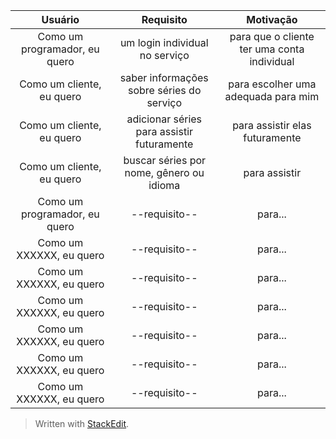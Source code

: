 | Usuário      | Requisito | Motivação     |
| :----:        |    :----:   |          :----: |
| Como um programador, eu quero      |  um login individual no serviço      | para que o cliente ter uma conta individual   |
| Como um cliente, eu quero   | saber informações sobre séries do serviço         | para escolher uma adequada para mim      |
| Como um cliente, eu quero   | adicionar séries para assistir futuramente        | para assistir elas futuramente     |
| Como um cliente, eu quero   | buscar séries por nome, gênero ou idioma        | para assistir      |
| Como um programador, eu quero   | --requisito--         | para...      |
| Como um XXXXXX, eu quero   | --requisito--         | para...      |
| Como um XXXXXX, eu quero   | --requisito--         | para...      |
| Como um XXXXXX, eu quero   | --requisito--         | para...      |
| Como um XXXXXX, eu quero   | --requisito--         | para...      |
| Como um XXXXXX, eu quero   | --requisito--         | para...      |
| Como um XXXXXX, eu quero   | --requisito--         | para...      |



> Written with [StackEdit](https://stackedit.io/).
